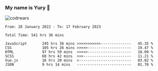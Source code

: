 ### My name is Yury 👋 
![codrwars](https://www.codewars.com/users/litury/badges/micro) 


<!--START_SECTION:waka-->

```text
From: 28 January 2022 - To: 17 February 2023

Total Time: 541 hrs 36 mins

JavaScript       245 hrs 36 mins >>>>>>>>>>>--------------   45.35 %
CSS              105 hrs 26 mins >>>>>--------------------   19.47 %
HTML             97 hrs 59 mins  >>>>>--------------------   18.09 %
SCSS             60 hrs 42 mins  >>>----------------------   11.21 %
Vue.js           16 hrs 20 mins  >------------------------   03.02 %
JSON             9 hrs 14 mins   -------------------------   01.70 %
```

<!--END_SECTION:waka-->

